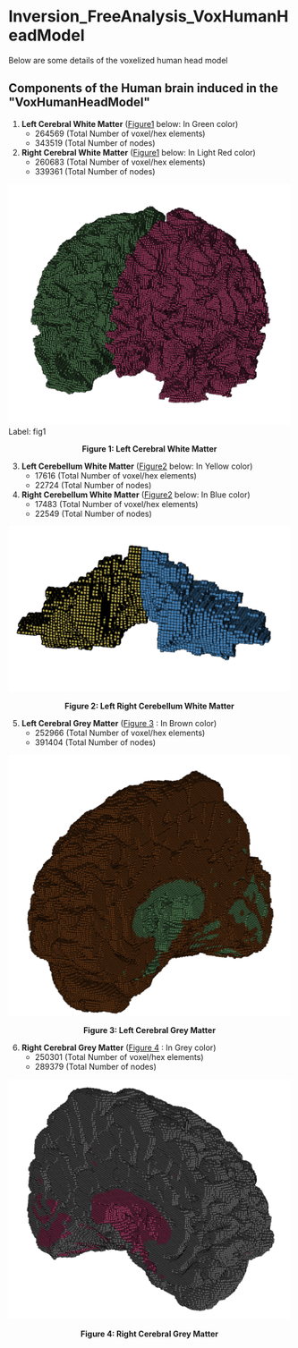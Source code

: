 # Inversion_FreeAnalysis_VoxHumanHeadModel
Below are some details of the voxelized human head model
## Components of the Human brain induced in the "VoxHumanHeadModel"

1. __Left Cerebral White Matter__ ([Figure1](#fig1) below: In Green color)
    - 264569 (Total Number of voxel/hex elements)
    - 343519 (Total Number of nodes) 
2. __Right Cerebral White Matter__ ([Figure1](#fig1) below: In Light Red color)
    - 260683 (Total Number of voxel/hex elements)
    - 339361 (Total Number of nodes) 

![Figure 1: Left Cerebral White Matter](https://github.com/CompMechPitt/Inversion_FreeAnalysis_VoxHumanHeadModel/blob/main/Images/Left_Right_Cerebral_White_Matter.PNG) Label: fig1

<center><strong>Figure 1: Left Cerebral White Matter</strong></center>

3. __Left Cerebellum White Matter__ ([Figure2](#fig2) below: In Yellow color)
    - 17616 (Total Number of voxel/hex elements)
    - 22724 (Total Number of nodes) 
4. __Right Cerebellum White Matter__ ([Figure2](#fig2) below: In Blue color)
    - 17483 (Total Number of voxel/hex elements)
    - 22549 (Total Number of nodes) 

![Figure 2: Left Right Cerebellum White Matter](https://github.com/CompMechPitt/Inversion_FreeAnalysis_VoxHumanHeadModel/blob/main/Images/Left_Right_Cerebellum_White_Matter.PNG)<!-- Label: fig2 -->

<center><strong>Figure 2: Left Right Cerebellum White Matter</strong></center>

5. __Left Cerebral Grey Matter__ ([Figure 3](#fig3) : In Brown color)
    - 252966 (Total Number of voxel/hex elements)
    - 391404 (Total Number of nodes)

![Figure 3: Left Cerebral Grey Matter](https://github.com/CompMechPitt/Inversion_FreeAnalysis_VoxHumanHeadModel/blob/main/Images/Left_Cerebral_Grey_Matter.PNG)<!-- Label: fig3 -->

<center><strong>Figure 3: Left Cerebral Grey Matter</strong></center>

6. __Right Cerebral Grey Matter__ ([Figure 4](#fig4) : In Grey color)
    - 250301 (Total Number of voxel/hex elements)
    - 289379 (Total Number of nodes) 

![Figure 4: Right Cerebral Grey Matter](https://github.com/CompMechPitt/Inversion_FreeAnalysis_VoxHumanHeadModel/blob/main/Images/Right_Cerebral_Grey_Matter.PNG)<!-- Label: fig4 -->

<center><strong>Figure 4: Right Cerebral Grey Matter</strong></center>

